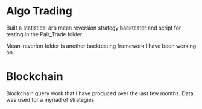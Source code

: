 # Algo Trading

Built a statistical arb mean reversion strategy backtester and script for testing in the Pair_Trade folder.

Mean-reverion folder is another backtesting framework I have been working on.

# Blockchain
Blockchain query work that I have produced over the last few months. Data was used for a myriad of strategies. 
